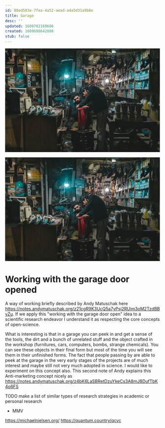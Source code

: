 ```yaml
---
id: 88ed503e-7fea-4a52-aead-a4a5d31a9b8e
title: Garage
desc: ''
updated: 1609702188686
created: 1609698642888
stub: false
---
```


![](docs/assets/images/pexels-photo-2598290.jpeg)

![](vault/assets/images/2021-01-03-19-44-16.png)

# Working with the garage door opened

A way of working briefly described by Andy Matuschak here https://notes.andymatuschak.org/z21cgR9K3UcQ5a7yPsj2RUim3oM2TzdBByZu. If we apply this "working with the garage door open" idea to a scientific research endeavor I understand it as respecting the core concepts of open-science.

What is interesting is that in a garage you can peek in and get a sense of the tools, the dirt and a bunch of unrelated stuff and the object crafted in the workshop (furnitures, cars, computers, bombs, strange chemicals). You can see these objects in their final form but most of the time you will see them in their unfinished forms. The fact that people passing by are able to peek at the garage in the very early stages of the projects are of much interest and maybe still not very much adopted in science. I would like to experiment on this concept also. This second note of Andy explains this Anti-marketing concept nicely as https://notes.andymatuschak.org/z4bK6LaSBRetDzuYkeCs3A8mJ8DufTbK4o6FS


TODO make a list of similar types of research strategies in academic or personal research 
- MMV 



https://michaelnielsen.org/
https://quantum.country/qcvc



